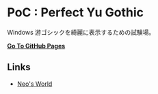 # PoC : Perfect Yu Gothic

Windows 游ゴシックを綺麗に表示するための試験場。

__[Go To GitHub Pages](https://neos21.github.io/poc-perfect-yu-gothic/)__


## Links

- [Neo's World](https://neos21.net/)
